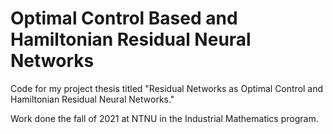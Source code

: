 # Optimal Control Based and Hamiltonian Residual Neural Networks
Code for my project thesis titled "Residual Networks as Optimal Control and Hamiltonian Residual Neural Networks."

Work done the fall of 2021 at NTNU in the Industrial Mathematics program.

